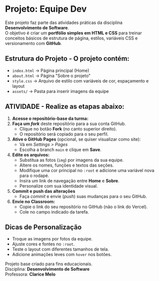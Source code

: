 # Projeto: Equipe Dev
Este projeto faz parte das atividades práticas da disciplina **Desenvolvimento de Software**.  
O objetivo é criar um **portfólio simples em HTML e CSS** para treinar conceitos básicos de estrutura de página, estilos, variáveis CSS e versionamento com **GitHub**.

## Estrutura do Projeto - O projeto contém:

- `index.html` → Página principal (Home)  
- `about.html` → Página "Sobre o projeto"  
- `style.css` → Arquivo de estilo com variáveis de cor, espaçamento e layout  
- `assets/` → Pasta para inserir imagens da equipe  

## ATIVIDADE - Realize as etapas abaixo:

1. **Acesse o repositório-base da turma:**     
2. **Faça um *fork*** deste repositório para a sua conta GitHub.  
   - Clique no botão **Fork** (no canto superior direito).  
   - O repositório será copiado para o seu perfil.
3. **Ative o GitHub Pages** (opcional, se quiser visualizar como site):  
   - Vá em *Settings > Pages*  
   - Escolha a branch `main` e clique em **Save**.
4. **Edite os arquivos:**
   - Substitua as fotos (`img`) por imagens da sua equipe.
   - Altere os nomes, funções e textos das seções.
   - Modifique uma cor principal no `:root` e adicione uma variável nova para o rodapé.
   - Insira um link de navegação entre **Home** e **Sobre**.
   - Personalize com sua identidade visual.
5. **Commit e push das alterações**  
   - Faça *commit* e envie (*push*) suas mudanças para o seu GitHub.
6. **Envie no Classroom:**
   - Copie o link do seu repositório no GitHub (não o link do Vercel).  
   - Cole no campo indicado da tarefa.

## Dicas de Personalização
- Troque as imagens por fotos da equipe.  
- Ajuste cores e fontes no `:root`.  
- Teste o layout com diferentes tamanhos de tela.  
- Adicione animações leves com `hover` nos botões.

Projeto base criado para fins educacionais.  
Disciplina: **Desenvolvimento de Software**  
Professora: **Clarice Melo**
